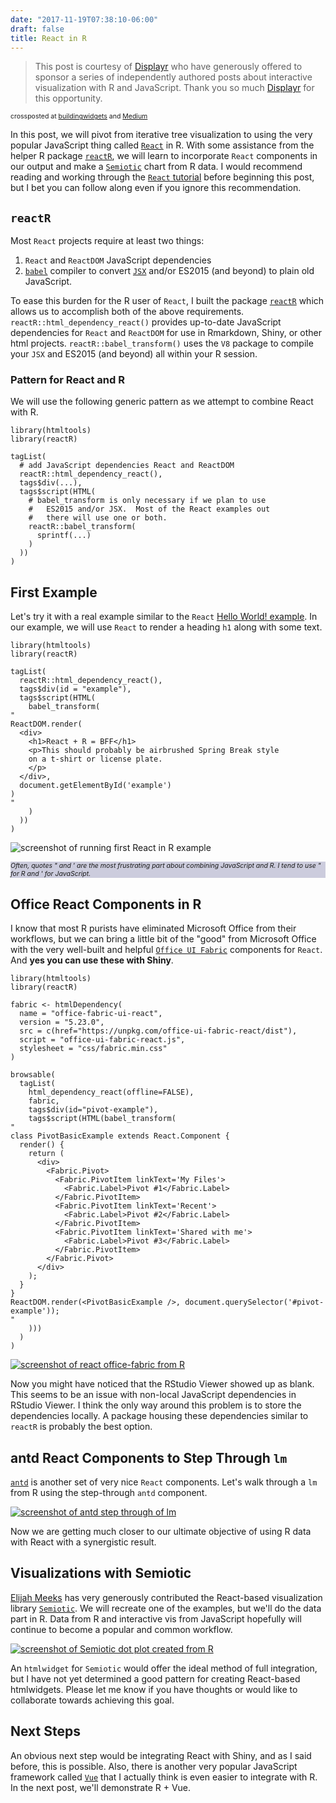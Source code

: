 ```yaml
---
date: "2017-11-19T07:38:10-06:00"
draft: false
title: React in R
---
```


<blockquote class="blockquote-type1">This post is courtesy of <a href="http://displayr.com")>Displayr</a> who have generously offered to sponsor a series of independently authored posts about interactive visualization with R and JavaScript. Thank you so much <a href="http://displayr.com")>Displayr</a> for this opportunity.</blockquote>

<span style="font-size:0.75em;">
crossposted at <a href="https://buildingwidgets.com/blog">buildingwidgets</a> and <a href="https://medium.com/@timelyportfolio">Medium</a>
</span>

In this post, we will pivot from iterative tree visualization to using the very popular JavaScript thing called [`React`](https://reactjs.org/) in R.  With some assistance from the helper R package [`reactR`](https://github.com/timelyportfolio/reactR), we will learn to incorporate `React` components in our output and make a [`Semiotic`](https://emeeks.github.io/semiotic/#/semiotic/) chart from R data.  I would recommend reading and working through the [`React` tutorial](https://reactjs.org/docs/hello-world.html) before beginning this post, but I bet you can follow along even if you ignore this recommendation.

## `reactR`

Most `React` projects require at least two things: 

1. `React` and `ReactDOM` JavaScript dependencies
2. [`babel`](https://babeljs.io/) compiler to convert [`JSX`](https://reactjs.org/docs/introducing-jsx.html) and/or ES2015 (and beyond) to plain old JavaScript.

To ease this burden for the R user of `React`, I built the package [`reactR`](https://github.com/timelyportfolio/reactR) which allows us to accomplish both of the above requirements.  `reactR::html_dependency_react()` provides up-to-date JavaScript dependencies for `React` and `ReactDOM` for use in Rmarkdown, Shiny, or other html projects.  `reactR::babel_transform()` uses the `V8` package to compile your `JSX` and ES2015 (and beyond) all within your R session.

### Pattern for React and R

We will use the following generic pattern as we attempt to combine React with R.

```
library(htmltools)
library(reactR)

tagList(
  # add JavaScript dependencies React and ReactDOM
  reactR::html_dependency_react(),
  tags$div(...),
  tags$script(HTML(
    # babel_transform is only necessary if we plan to use
    #   ES2015 and/or JSX.  Most of the React examples out
    #   there will use one or both.
    reactR::babel_transform(
      sprintf(...)
    )
  ))
)
```

## First Example

Let's try it with a real example similar to the `React` [Hello World! example](https://reactjs.org/docs/hello-world.html).  In our example, we will use `React` to render a heading `h1` along with some text.

```{r}
library(htmltools)
library(reactR)

tagList(
  reactR::html_dependency_react(),
  tags$div(id = "example"),
  tags$script(HTML(
    babel_transform(
"
ReactDOM.render(
  <div>
    <h1>React + R = BFF</h1>
    <p>This should probably be airbrushed Spring Break style
    on a t-shirt or license plate.
    </p>
  </div>,
  document.getElementById('example')
)
"
    )
  ))
)
```

![screenshot of running first React in R example](/images/reactR_example1.gif)

<div style="background-color:#ccd">
<p style="font-size:0.75em; font-style:italic">Often, quotes " and ' are the most frustrating part about combining JavaScript and R.  I tend to use " for R and ' for JavaScript.</p>
</div>

## Office React Components in R

I know that most R purists have eliminated Microsoft Office from their workflows, but we can bring a little bit of the "good" from Microsoft Office with the very well-built and helpful [`Office UI Fabric`](https://developer.microsoft.com/en-us/fabric) components for `React`.  And **yes you can use these with Shiny**.

```{r}
library(htmltools)
library(reactR)

fabric <- htmlDependency(
  name = "office-fabric-ui-react",
  version = "5.23.0",
  src = c(href="https://unpkg.com/office-ui-fabric-react/dist"),
  script = "office-ui-fabric-react.js",
  stylesheet = "css/fabric.min.css"
)

browsable(
  tagList(
    html_dependency_react(offline=FALSE),
    fabric,
    tags$div(id="pivot-example"),
    tags$script(HTML(babel_transform(
"
class PivotBasicExample extends React.Component {
  render() {
    return (
      <div>
        <Fabric.Pivot>
          <Fabric.PivotItem linkText='My Files'>
            <Fabric.Label>Pivot #1</Fabric.Label>
          </Fabric.PivotItem>
          <Fabric.PivotItem linkText='Recent'>
            <Fabric.Label>Pivot #2</Fabric.Label>
          </Fabric.PivotItem>
          <Fabric.PivotItem linkText='Shared with me'>
            <Fabric.Label>Pivot #3</Fabric.Label>
          </Fabric.PivotItem>
        </Fabric.Pivot>
      </div>
    );
  }
}
ReactDOM.render(<PivotBasicExample />, document.querySelector('#pivot-example'));
"
    )))
  )
)

```

[![screenshot of react office-fabric from R](/images/reactR_example_office.gif)](https://bl.ocks.org/timelyportfolio/6002bfa21336d89ee4c4fad6cb596611/12c2ff2fb9408e29fd69c00fd72fe03ede0e2138)

Now you might have noticed that the RStudio Viewer showed up as blank.  This seems to be an issue with non-local JavaScript dependencies in RStudio Viewer.  I think the only way around this problem is to store the dependencies locally.  A package housing these dependencies similar to `reactR` is probably the best option.

## antd React Components to Step Through `lm`

[`antd`](https://ant.design/docs/react/introduce) is another set of very nice `React` components.  Let's walk through a `lm` from R using the step-through `antd` component.

[![screenshot of antd step through of lm](/images/reactR_example_antd.gif)](https://bl.ocks.org/timelyportfolio/4acc0624527bfc9fa78ce15144b90b21/1cdfc7e0f44a5626b2f2ad25bd3da5b0cf6fb623)

Now we are getting much closer to our ultimate objective of using R data with React with a synergistic result.

## Visualizations with Semiotic

[Elijah Meeks](https://twitter.com/Elijah_Meeks) has very generously contributed the React-based visualization library [`Semiotic`](https://emeeks.github.io/semiotic/#/semiotic/).  We will recreate one of the examples, but we'll do the data part in R.  Data from R and interactive vis from JavaScript hopefully will continue to become a popular and common workflow.

[![screenshot of Semiotic dot plot created from R](/images/reactR_example_semiotic.gif)](http://bl.ocks.org/timelyportfolio/2657963ea577afe43b6eeab798b31c67)

An `htmlwidget` for `Semiotic` would offer the ideal method of full integration, but I have not yet determined a good pattern for creating React-based htmlwidgets.  Please let me know if you have thoughts or would like to collaborate towards achieving this goal.

## Next Steps

An obvious next step would be integrating React with Shiny, and as I said before, this is possible.  Also, there is another very popular JavaScript framework called [`Vue`](https://vuejs.org) that I actually think is even easier to integrate with R.  In the next post, we'll demonstrate R + Vue.
